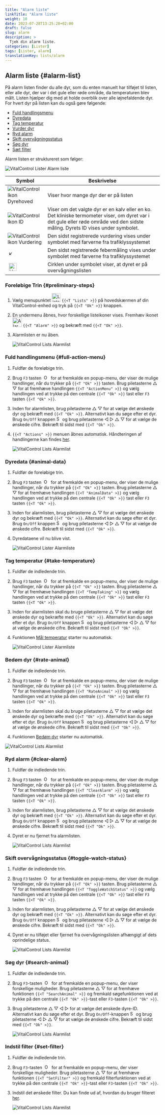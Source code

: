 ```yaml
---
title: "Alarm liste"
linkTitle: "Alarm liste"
weight: 10
date: 2023-07-28T13:25:28+02:00
draft: false
slug: alarm
description: >
  Tjek din alarm liste.
categories: [Lister]
tags: [Lister, alarm]
translationKey: lists/alarm
---
```

## Alarm liste {#alarm-list}

På alarm listen finder du alle dyr, som du enten manuelt har tilføjet til listen, eller alle dyr, der var i det gule eller røde område, da temperaturen blev målt. Listen hjælper dig med at holde overblik over alle iøjnefaldende dyr. For hvert dyr på listen kan du også gøre følgende:

- [Fuld handlingsmenu](#full-action-menu)
- [Dyredata](#animal-data)
- [Tag temperatur](#take-temperature)
- [Vurder dyr](#rate-animal)
- [Ryd alarm](#clear-alarm)
- [Skift overvågningsstatus](#toggle-watch-status)
- [Søg dyr](#search-animal)
- [Sæt filter](#set-filter)

Alarm listen er struktureret som følger:

   ![VitalControl Lister Alarm liste](../images/alarmstructure.png "Struktur af alarm listen")

|Symbol   | Beskrivelse
|-------  |----
| ![VitalControl Ikon Dyrehoved](../images/kopf.png "Dyrehoved") | Viser hvor mange dyr der er på listen
| ![VitalControl Ikon ID](../images/ID.png "ID") | Viser om det valgte dyr er en kalv eller en ko. Det kliniske termometer viser, om dyret var i det gule eller røde område ved den sidste måling. Dyrets ID vises under symbolet.
| ![VitalControl Ikon Vurdering](../images/auge.png "Ikon Vurdering") | Den sidst registrerede vurdering vises under symbolet med farverne fra trafiklyssystemet
| &nbsp;<img src="/icons/actions/temperature.svg" width="12" align="bottom" alt="Kropstemperatur" title="Kropstemperatur" /> | Den sidst registrerede febermåling vises under symbolet med farverne fra trafiklyssystemet
| &nbsp;<img src="/icons/actions/rating.svg" width="25" align="bottom" alt="Vurdering af dyr" title="Vurdering" /> |Cirklen under symbolet viser, at dyret er på overvågningslisten

### Foreløbige Trin {#preliminary-steps}


1. Vælg menupunktet <img src="/icons/main/lists.svg" width="28" align="bottom" alt="Lists" /> `{{<T "Lists" >}}` på hovedskærmen af din VitalControl-enhed og tryk på `{{<T "Ok" >}}` knappen.

2. En undermenu åbnes, hvor forskellige listeikoner vises. Fremhæv ikonet <img src="/icons/lists/alarmlist.svg" width="30" align="bottom" alt="Alarm" /> `{{<T "Alarm" >}}` og bekræft med `{{<T "Ok" >}}`.

3. Alarmlisten er nu åben.

   ![VitalControl Lists Alarmlist](../images/firststeps.png "Foreløbige trin")

### Fuld handlingsmenu {#full-action-menu}

1. Fuldfør de foreløbige trin.

2. Brug `F3` tasten &nbsp;<img src="/icons/footer/open-popup.svg" width="15" align="bottom" alt="Open popup" />&nbsp; for at fremkalde en popup-menu, der viser de mulige handlinger, når du trykker på `{{<T "Ok" >}}` tasten. Brug piletasterne △ ▽ for at fremhæve handlingen `{{<T "ActionMenu" >}}` og vælg handlingen ved at trykke på den centrale `{{<T "Ok" >}}` tast eller `F3` tasten `{{<T "Ok" >}}`.

3. Inden for alarmlisten, brug piletasterne △ ▽ for at vælge det ønskede dyr og bekræft med `{{<T "Ok" >}}`. Alternativt kan du søge efter et dyr. Brug `On/Off` knappen <img src="/icons/footer/search.svg" width="15" align="bottom" alt="Search" /> og brug piletasterne ◁ ▷ △ ▽ for at vælge de ønskede cifre. Bekræft til sidst med `{{<T "Ok" >}}`.

4. `{{<T "Actions" >}}` menuen åbnes automatisk. Håndteringen af handlingerne kan findes [her](/en/docs/actions/).

   ![VitalControl Lists Alarmlist](../images/actionmenu.png "Handlingsmenu")

### Dyredata {#animal-data}

1. Fuldfør de foreløbige trin.

2. Brug `F3` tasten &nbsp;<img src="/icons/footer/open-popup.svg" width="15" align="bottom" alt="Open popup" />&nbsp; for at fremkalde en popup-menu, der viser de mulige handlinger, når du trykker på `{{<T "Ok" >}}` tasten. Brug piletasterne △ ▽ for at fremhæve handlingen `{{<T "AnimalData" >}}` og vælg handlingen ved at trykke på den centrale `{{<T "Ok" >}}` tast eller `F3` tasten `{{<T "Ok" >}}`.

3. Inden for alarmlisten, brug piletasterne △ ▽ for at vælge det ønskede dyr og bekræft med `{{<T "Ok" >}}`. Alternativt kan du søge efter et dyr. Brug `On/Off` knappen <img src="/icons/footer/search.svg" width="15" align="bottom" alt="Search" /> og brug piletasterne ◁ ▷ △ ▽ for at vælge de ønskede cifre. Bekræft til sidst med `{{<T "Ok" >}}`.


4. Dyredataene vil nu blive vist.

   ![VitalControl Lister Alarmliste](../images/animaldata.png "Dyredata")

### Tag temperatur {#take-temperature}

1. Fuldfør de indledende trin.

2. Brug `F3` tasten &nbsp;<img src="/icons/footer/open-popup.svg" width="15" align="bottom" alt="Open popup" />&nbsp; for at fremkalde en popup-menu, der viser de mulige handlinger, når du trykker på `{{<T "Ok" >}}` tasten. Brug piletasterne △ ▽ for at fremhæve handlingen `{{<T "TempTaking" >}}` og vælg handlingen ved at trykke på den centrale `{{<T "Ok" >}}` tast eller `F3` tasten `{{<T "Ok" >}}`.

3. Inden for alarmlisten skal du bruge piletasterne △ ▽ for at vælge det ønskede dyr og bekræfte med `{{<T "Ok" >}}`. Alternativt kan du søge efter et dyr. Brug `On/Off` knappen <img src="/icons/footer/search.svg" width="15" align="bottom" alt="Search" /> og brug piletasterne ◁ ▷ △ ▽ for at vælge de ønskede cifre. Bekræft til sidst med `{{<T "Ok" >}}`.

4. Funktionen [Mål temperatur](/en/docs/actions/measure-temperature/#measure-fever) starter nu automatisk.

   ![VitalControl Lister Alarmliste](../images/temperature.png "Tag temperatur")

### Bedøm dyr {#rate-animal}

1. Fuldfør de indledende trin.

2. Brug `F3` tasten &nbsp;<img src="/icons/footer/open-popup.svg" width="15" align="bottom" alt="Open popup" />&nbsp; for at fremkalde en popup-menu, der viser de mulige handlinger, når du trykker på `{{<T "Ok" >}}` tasten. Brug piletasterne △ ▽ for at fremhæve handlingen `{{<T "RateAnimal" >}}` og vælg handlingen ved at trykke på den centrale `{{<T "Ok" >}}` tast eller `F3` tasten `{{<T "Ok" >}}`.

3. Inden for alarmlisten skal du bruge piletasterne △ ▽ for at vælge det ønskede dyr og bekræfte med `{{<T "Ok" >}}`. Alternativt kan du søge efter et dyr. Brug `On/Off` knappen <img src="/icons/footer/search.svg" width="15" align="bottom" alt="Search" /> og brug piletasterne ◁ ▷ △ ▽ for at vælge de ønskede cifre. Bekræft til sidst med `{{<T "Ok" >}}`.

4. Funktionen [Bedøm dyr](/en/docs/actions/rating/#rate-your-animals) starter nu automatisk.

![VitalControl Lists Alarmlist](../images/rateanimal.png "Rate animal")

### Ryd alarm {#clear-alarm}

1. Fuldfør de indledende trin.

2. Brug `F3` tasten &nbsp;<img src="/icons/footer/open-popup.svg" width="15" align="bottom" alt="Open popup" />&nbsp; for at fremkalde en popup-menu, der viser de mulige handlinger, når du trykker på `{{<T "Ok" >}}` tasten. Brug piletasterne △ ▽ for at fremhæve handlingen `{{<T "ClearAlarm" >}}` og vælg handlingen ved at trykke på den centrale `{{<T "Ok" >}}` tast eller `F3` tasten `{{<T "Ok" >}}`.

3. Inden for alarmlisten, brug piletasterne △ ▽ for at vælge det ønskede dyr og bekræft med `{{<T "Ok" >}}`. Alternativt kan du søge efter et dyr. Brug `On/Off` knappen <img src="/icons/footer/search.svg" width="15" align="bottom" alt="Search" /> og brug piletasterne ◁ ▷ △ ▽ for at vælge de ønskede cifre. Bekræft til sidst med `{{<T "Ok" >}}`.

4. Dyret er nu fjernet fra alarmlisten.

   ![VitalControl Lists Alarmlist](../images/clearalarm.png "Clear alarm")

### Skift overvågningsstatus {#toggle-watch-status}

1. Fuldfør de indledende trin.

2. Brug `F3` tasten &nbsp;<img src="/icons/footer/open-popup.svg" width="15" align="bottom" alt="Open popup" />&nbsp; for at fremkalde en popup-menu, der viser de mulige handlinger, når du trykker på `{{<T "Ok" >}}` tasten. Brug piletasterne △ ▽ for at fremhæve handlingen `{{<T "ToggleWatchStatus" >}}` og vælg handlingen ved at trykke på den centrale `{{<T "Ok" >}}` tast eller `F3` tasten `{{<T "Ok" >}}`.

3. Inden for alarmlisten, brug piletasterne △ ▽ for at vælge det ønskede dyr og bekræft med `{{<T "Ok" >}}`. Alternativt kan du søge efter et dyr. Brug `On/Off` knappen <img src="/icons/footer/search.svg" width="15" align="bottom" alt="Search" /> og brug piletasterne ◁ ▷ △ ▽ for at vælge de ønskede cifre. Bekræft til sidst med `{{<T "Ok" >}}`.

4. Dyret er nu tilføjet eller fjernet fra overvågningslisten afhængigt af dets oprindelige status.

   ![VitalControl Lists Alarmlist](../images/watchlist.png "Toggle watch status")

### Søg dyr {#search-animal}


1. Fuldfør de indledende trin.

2. Brug `F3`-tasten &nbsp;<img src="/icons/footer/open-popup.svg" width="15" align="bottom" alt="Open popup" />&nbsp; for at fremkalde en popup-menu, der viser forskellige muligheder. Brug piletasterne △ ▽ for at fremhæve funktionen `{{<T "SearchAnimal" >}}` og fremkald søgefunktionen ved at trykke på den centrale `{{<T "Ok" >}}`-tast eller `F3`-tasten `{{<T "Ok" >}}`.

3. Brug piletasterne △ ▽ ◁ ▷ for at vælge det ønskede dyre-ID. Alternativt kan du søge efter et dyr. Brug `On/Off`-knappen <img src="/icons/footer/search.svg" width="15" align="bottom" alt="Search" /> og brug piletasterne ◁ ▷ △ ▽ for at vælge de ønskede cifre. Bekræft til sidst med `{{<T "Ok" >}}`.

   ![VitalControl Lists Alarmlist](../images/searchanimal.png "Search animal")

### Indstil filter {#set-filter}

1. Fuldfør de indledende trin.

2. Brug `F3`-tasten &nbsp;<img src="/icons/footer/open-popup.svg" width="15" align="bottom" alt="Open popup" />&nbsp; for at fremkalde en popup-menu, der viser forskellige muligheder. Brug piletasterne △ ▽ for at fremhæve funktionen `{{<T "SetFilter" >}}` og fremkald filterfunktionen ved at trykke på den centrale `{{<T "Ok" >}}`-tast eller `F3`-tasten `{{<T "Ok" >}}`.

3. Indstil det ønskede filter. Du kan finde ud af, hvordan du bruger filteret [her](../../filter/#applying-filters).

   ![VitalControl Lists Alarmlist](../images/setfilter.png "Set filter")
